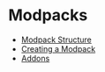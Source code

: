 # Modpacks

- [Modpack Structure](./structure.md)
- [Creating a Modpack](./creating.md)
- [Addons](./addons.md)

